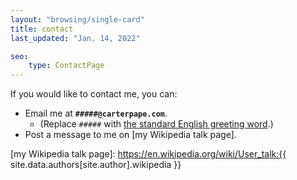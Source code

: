 ```yaml
---
layout: "browsing/single-card"
title: contact
last_updated: "Jan. 14, 2022"

seo:
    type: ContactPage
---
```


If you would like to contact me, you can:

* Email me at **`#####@carterpape.com`**.
    * (Replace `#####` with [the standard English greeting word](https://en.wiktionary.org/wiki/hello).)
* Post a message to me on [my Wikipedia talk page].

[my Wikipedia talk page]: https://en.wikipedia.org/wiki/User_talk:{{ site.data.authors[site.author].wikipedia }}
